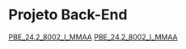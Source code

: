 # Projeto Back-End

[PBE_24.2_8002_I_MMAA](../assets/Projetos/yx.docx)
[PBE_24.2_8002_I_MMAA](../assets/Projetos/yx.docx)

